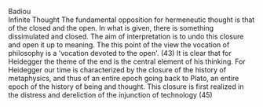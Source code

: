 ﻿Badiou		
Infinite Thought
The fundamental opposition for hermeneutic thought is that of the closed and the open. In what is given, there is something dissimulated and closed. The aim of interpretation is to undo this closure and open it up to meaning. The this point of the view the vocation of philosophy is a 'vocation devoted to the open'. (43)
It is clear that for Heidegger the theme of the end is the central element of his thinking. For Heidegger our time is characterized by the closure of the history of metaphysics, and thus of an entire epoch going back to Plato, an entire epoch of the history of being and thought. This closure is first realized in the distress and dereliction of the injunction of technology (45)
